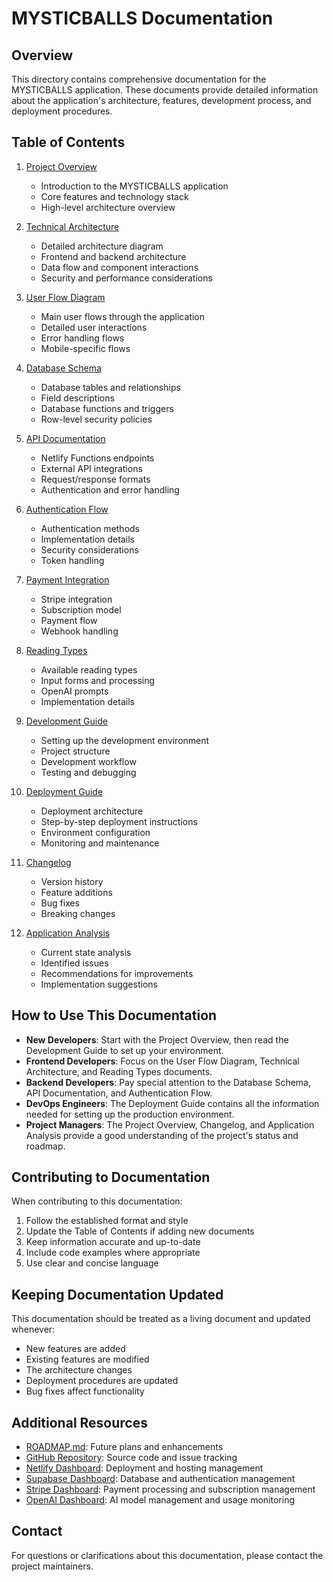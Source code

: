 # MYSTICBALLS Documentation

## Overview

This directory contains comprehensive documentation for the MYSTICBALLS application. These documents provide detailed information about the application's architecture, features, development process, and deployment procedures.

## Table of Contents

1. [Project Overview](./01-project-overview.md)
   - Introduction to the MYSTICBALLS application
   - Core features and technology stack
   - High-level architecture overview

2. [Technical Architecture](./02-technical-architecture.md)
   - Detailed architecture diagram
   - Frontend and backend architecture
   - Data flow and component interactions
   - Security and performance considerations

3. [User Flow Diagram](./03-user-flow-diagram.md)
   - Main user flows through the application
   - Detailed user interactions
   - Error handling flows
   - Mobile-specific flows

4. [Database Schema](./04-database-schema.md)
   - Database tables and relationships
   - Field descriptions
   - Database functions and triggers
   - Row-level security policies

5. [API Documentation](./05-api-documentation.md)
   - Netlify Functions endpoints
   - External API integrations
   - Request/response formats
   - Authentication and error handling

6. [Authentication Flow](./06-authentication-flow.md)
   - Authentication methods
   - Implementation details
   - Security considerations
   - Token handling

7. [Payment Integration](./07-payment-integration.md)
   - Stripe integration
   - Subscription model
   - Payment flow
   - Webhook handling

8. [Reading Types](./08-reading-types.md)
   - Available reading types
   - Input forms and processing
   - OpenAI prompts
   - Implementation details

9. [Development Guide](./09-development-guide.md)
   - Setting up the development environment
   - Project structure
   - Development workflow
   - Testing and debugging

10. [Deployment Guide](./10-deployment-guide.md)
    - Deployment architecture
    - Step-by-step deployment instructions
    - Environment configuration
    - Monitoring and maintenance

11. [Changelog](./11-changelog.md)
    - Version history
    - Feature additions
    - Bug fixes
    - Breaking changes

12. [Application Analysis](./application-analysis.md)
    - Current state analysis
    - Identified issues
    - Recommendations for improvements
    - Implementation suggestions

## How to Use This Documentation

- **New Developers**: Start with the Project Overview, then read the Development Guide to set up your environment.
- **Frontend Developers**: Focus on the User Flow Diagram, Technical Architecture, and Reading Types documents.
- **Backend Developers**: Pay special attention to the Database Schema, API Documentation, and Authentication Flow.
- **DevOps Engineers**: The Deployment Guide contains all the information needed for setting up the production environment.
- **Project Managers**: The Project Overview, Changelog, and Application Analysis provide a good understanding of the project's status and roadmap.

## Contributing to Documentation

When contributing to this documentation:

1. Follow the established format and style
2. Update the Table of Contents if adding new documents
3. Keep information accurate and up-to-date
4. Include code examples where appropriate
5. Use clear and concise language

## Keeping Documentation Updated

This documentation should be treated as a living document and updated whenever:

- New features are added
- Existing features are modified
- The architecture changes
- Deployment procedures are updated
- Bug fixes affect functionality

## Additional Resources

- [ROADMAP.md](../ROADMAP.md): Future plans and enhancements
- [GitHub Repository](https://github.com/yourusername/mysticballs): Source code and issue tracking
- [Netlify Dashboard](https://app.netlify.com): Deployment and hosting management
- [Supabase Dashboard](https://app.supabase.io): Database and authentication management
- [Stripe Dashboard](https://dashboard.stripe.com): Payment processing and subscription management
- [OpenAI Dashboard](https://platform.openai.com): AI model management and usage monitoring

## Contact

For questions or clarifications about this documentation, please contact the project maintainers.
